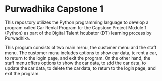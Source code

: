 # Purwadhika Capstone 1 
This repository utilizes the Python programming language to develop a program called Car Rental Program for the Capstone Project Module 1 (Python) as part of the Digital Talent Incubator (DTI) learning process by Purwadhika.

This program consists of two main menu, the customer menu and the staff menu. The customer menu includes options to show car data, to rent a car, to return to the login page, and exit the program. On the other hand, the staff menu offers options to show the car data, to add the car data, to update the car data, to delete the car data, to return to the login page, and exit the program. 

